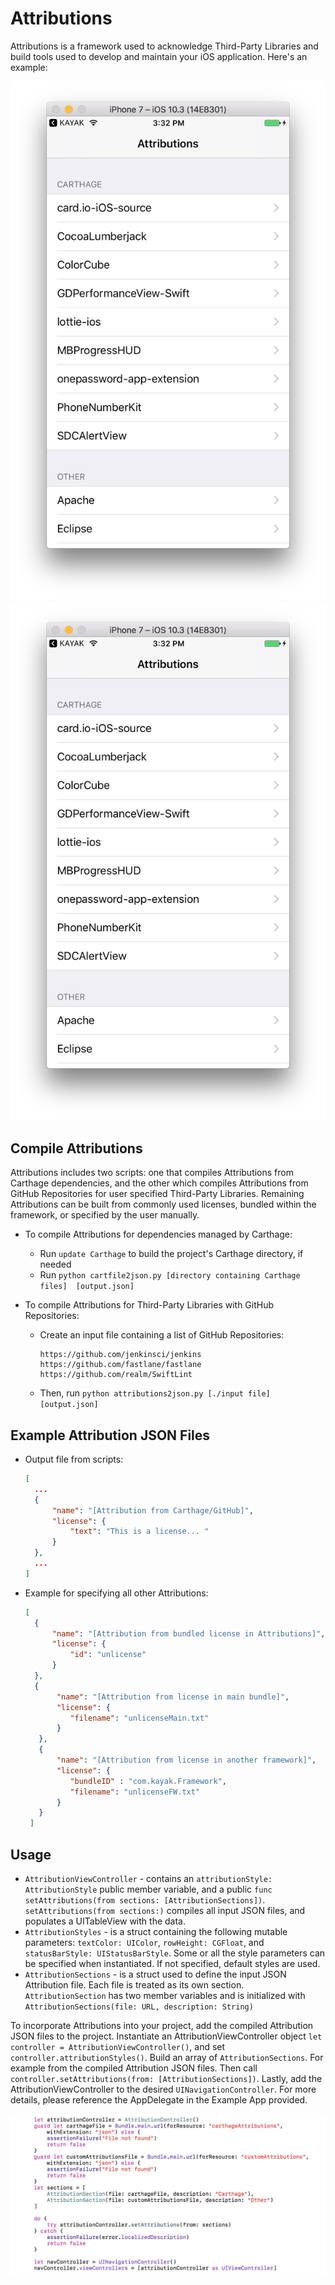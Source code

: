 # Attributions

Attributions is a framework used to acknowledge Third-Party Libraries and build tools used to develop and maintain your iOS application. Here's an example:

![Framed Screenshot](https://github.com/kayak/attributions/blob/SourceCode/Screenshots/AttributionsListView.png) ![Framed Screenshot](https://github.com/kayak/attributions/blob/SourceCode/Screenshots/AttributionsListView.png)

## Compile Attributions

Attributions includes two scripts: one that compiles Attributions from Carthage dependencies, and the other which compiles Attributions from GitHub Repositories for user specified Third-Party Libraries. Remaining Attributions can be built from commonly used licenses, bundled within the framework, or specified by the user manually.

* To compile Attributions for dependencies managed by Carthage:
	* Run `update Carthage` to build the project's Carthage directory, if needed
	*  Run 	`python cartfile2json.py [directory containing Carthage files] 	[output.json]`

* To compile Attributions for Third-Party Libraries with GitHub Repositories:

	* Create an input file containing a list of GitHub Repositories:
     	``` text
      https://github.com/jenkinsci/jenkins
	    https://github.com/fastlane/fastlane
	    https://github.com/realm/SwiftLint
    	```
  	* Then, run `python attributions2json.py [./input file] [output.json]`


## Example Attribution JSON Files

  * Output file from scripts:

      ```json
      [
        ...
      	{
            "name": "[Attribution from Carthage/GitHub]",
            "license": {
                "text": "This is a license... "
        	}
        },
        ...
      ]
      ```

* Example for specifying all other Attributions:

    ```json
    [
      {
          "name": "[Attribution from bundled license in Attributions]",
          "license": {
              "id": "unlicense"
          }
      },
      {
           "name": "[Attribution from license in main bundle]",
           "license": {
              "filename": "unlicenseMain.txt"
           }
       },
       {
           "name": "[Attribution from license in another framework]",
           "license": {
              "bundleID" : "com.kayak.Framework",
              "filename": "unlicenseFW.txt"
           }
       }
     ]
     ```

## Usage

* `AttributionViewController` - contains an `attributionStyle: AttributionStyle` public member variable, and a public `func setAttributions(from sections: [AttributionSections])`.  `setAttributions(from sections:)` compiles all input JSON files, and populates a UITableView with the data.
* `AttributionStyles` - is a struct containing the following mutable parameters: `textColor: UIColor`, `rowHeight: CGFloat`, and `statusBarStyle: UIStatusBarStyle`. Some or all the style parameters  can be specified when instantiated. If not specified, default styles are used.
* `AttributionSections` - is a struct used to define the input JSON Attribution file. Each file is treated as its own section. `AttributionSection` has two member variables and is initialized with `AttributionSections(file: URL, description: String)`

To incorporate Attributions into your project, add the compiled Attribution JSON files to the project. Instantiate an AttributionViewController object `let controller = AttributionViewController()`, and set `controller.attributionStyles()`. Build an array of `AttributionSections`. For example  from the compiled Attribution JSON files. Then call `controller.setAttributions(from: [AttributionSections])`. Lastly, add the AttributionViewController to the desired `UINavigationController`. For more details, please reference the AppDelegate in the Example App provided.

![Framed Screenshot](https://github.com/kayak/attributions/blob/SourceCode/Screenshots/SampleUsageCode.png)
